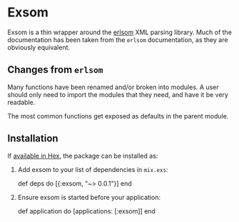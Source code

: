 # Exsom

Exsom is a thin wrapper around the [erlsom](https://github.com/willemdj/erlsom)
XML parsing library. Much of the documentation has been taken from the `erlsom`
documentation, as they are obviously equivalent.

## Changes from `erlsom`

Many functions have been renamed and/or broken into modules.
A user should only need to import the modules that they need,
and have it be very readable.

The most common functions get exposed as defaults in the parent module.

## Installation

If [available in Hex](https://hex.pm/docs/publish), the package can be installed as:

  1. Add exsom to your list of dependencies in `mix.exs`:

        def deps do
          [{:exsom, "~> 0.0.1"}]
        end

  2. Ensure exsom is started before your application:

        def application do
          [applications: [:exsom]]
        end
